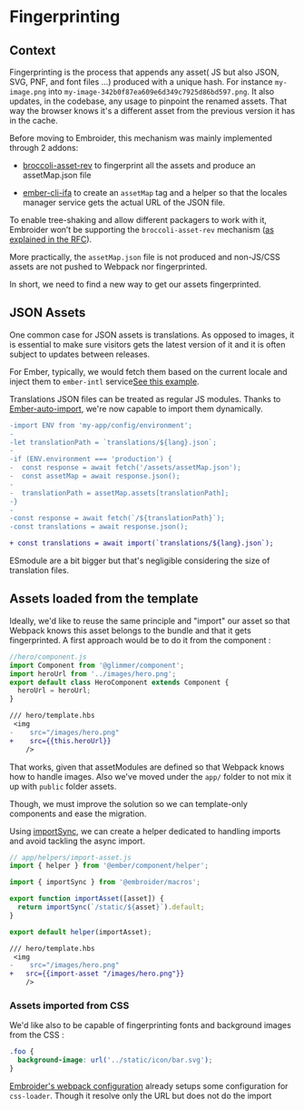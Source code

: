 # Fingerprinting

## Context

Fingerprinting is the process that appends any asset( JS but also JSON, SVG, PNF, and font files …) produced with a unique hash. For instance `my-image.png` into `my-image-342b0f87ea609e6d349c7925d86bd597.png`. It also updates, in the codebase, any usage to pinpoint the renamed assets.
That way the browser knows it's a different asset from the previous version it has in the cache.

Before moving to Embroider, this mechanism was mainly implemented through 2 addons:

- [broccoli-asset-rev](https://github.com/ember-cli/broccoli-asset-rev) to fingerprint all the assets and produce an assetMap.json file

- [ember-cli-ifa](https://github.com/adopted-ember-addons/ember-cli-ifa) to create an `assetMap` tag and a helper so that the locales manager service gets the actual URL of the JSON file.

To enable tree-shaking and allow different packagers to work with it, Embroider won’t be supporting the `broccoli-asset-rev` mechanism
([as explained in the RFC](https://github.com/emberjs/rfcs/blob/asset-importing-spec/text/0763-asset-importing-spec.md#motivation)).

More practically, the `assetMap.json` file is not produced and non-JS/CSS assets are not pushed to Webpack nor fingerprinted.

In short, we need to find a new way to get our assets fingerprinted.

## JSON Assets

One common case for JSON assets is translations. As opposed to images, it is essential to make sure visitors gets the latest version of it and it is often subject to updates between releases.

For Ember, typically, we would fetch them based on the current locale and inject them to `ember-intl` service[See this example](https://ember-intl.github.io/ember-intl/docs/guide/asynchronously-loading-translations).

Translations JSON files can be treated as regular JS modules. Thanks to [Ember-auto-import](https://github.com/ef4/ember-auto-import), we're now capable to import them dynamically.

```diff
-import ENV from 'my-app/config/environment';
-
-let translationPath = `translations/${lang}.json`;
-
-if (ENV.environment === 'production') {
-  const response = await fetch('/assets/assetMap.json');
-  const assetMap = await response.json();
-
-  translationPath = assetMap.assets[translationPath];
-}
-
-const response = await fetch(`/${translationPath}`);
-const translations = await response.json();

+ const translations = await import(`translations/${lang}.json`);
```

ESmodule are a bit bigger but that's negligible considering the size of translation files.

## Assets loaded from the template

Ideally, we'd like to reuse the same principle and "import" our asset so that Webpack knows this asset belongs to the bundle and that it gets fingerprinted.
A first approach would be to do it from the component :

```js
//hero/component.js
import Component from '@glimmer/component';
import heroUrl from '../images/hero.png';
export default class HeroComponent extends Component {
  heroUrl = heroUrl;
}
```

```diff
/// hero/template.hbs
 <img
-    src="/images/hero.png"
+    src={{this.heroUrl}}
    />
```

That works, given that assetModules are defined so that Webpack knows how to handle images. Also we've moved under the `app/` folder to not mix it up with `public` folder assets.

Though, we must improve the solution so we can template-only components and ease the migration.

Using [importSync](https://github.com/embroider-build/embroider/tree/aa97453277272f533c97db174f6d4b1851e77f9d/packages/macros#importsync), we can create a helper dedicated to handling imports and avoid tackling the async import.

```jsx
// app/helpers/import-asset.js
import { helper } from '@ember/component/helper';

import { importSync } from '@embroider/macros';

export function importAsset([asset]) {
  return importSync(`/static/${asset}`).default;
}

export default helper(importAsset);
```

```diff
/// hero/template.hbs
 <img
-    src="/images/hero.png"
+   src={{import-asset "/images/hero.png"}}
    />
```

### Assets imported from CSS

We'd like also to be capable of fingerprinting fonts and background images from the CSS :

```css
.foo {
  background-image: url('../static/icon/bar.svg');
}
```

[Embroider's webpack configuration](https://github.com/embroider-build/embroider/blob/main/packages/webpack/src/ember-webpack.ts#L576-L584) already setups some configuration for `css-loader`. Though it resolve only the URL but does not do the import
